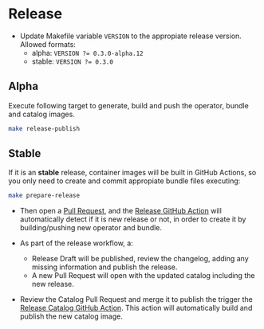 # Release

- Update Makefile variable `VERSION` to the appropiate release version. Allowed formats:
  - alpha: `VERSION ?= 0.3.0-alpha.12`
  - stable: `VERSION ?= 0.3.0`

## Alpha

Execute following target to generate, build and push the operator, bundle and catalog images.

```bash
make release-publish
```

## Stable

If it is an **stable** release, container images will be built in GitHub Actions,
so you only need to create and commit appropiate bundle files executing:

```bash
make prepare-release
```

- Then open a [Pull Request](https://github.com/3scale-ops/prometheus-exporter-operator/pulls), and the [Release GitHub Action](https://github.com/3scale-ops/prometheus-exporter-operator/actions/workflows/release.yaml) will automatically detect if it is new release or not, in order to create it by building/pushing new operator and bundle.

- As part of the release workflow, a:

  - Release Draft will be published, review the changelog, adding any missing information and publish the release.
  - A new Pull Request will open with the updated catalog including the new release.

- Review the Catalog Pull Request and merge it to publish the trigger the [Release Catalog GitHub Action](https://github.com/3scale-ops/prometheus-exporter-operator/actions/workflows/release-catalog.yaml). This action will automatically build and publish the new catalog image.
